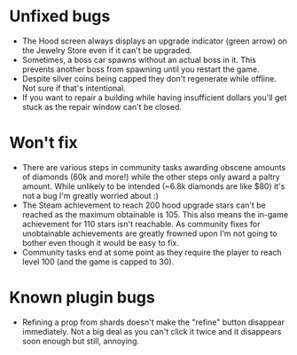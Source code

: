 # Unfixed bugs

- The Hood screen always displays an upgrade indicator (green arrow) on the Jewelry Store even if it can't be upgraded.
- Sometimes, a boss car spawns without an actual boss in it. This prevents another boss from spawning until you restart the game.
- Despite silver coins being capped they don't regenerate while offline. Not sure if that's intentional.
- If you want to repair a building while having insufficient dollars you'll get stuck as the repair window can't be closed.

# Won't fix

- There are various steps in community tasks awarding obscene amounts of diamonds (60k and more!) while the other steps only award a paltry amount. While unlikely to be intended (~6.8k diamonds are like $80) it's not a bug I'm greatly worried about :)
- The Steam achievement to reach 200 hood upgrade stars can't be reached as the maximum obtainable is 105. This also means the in-game achievement for 110 stars isn't reachable. As community fixes for unobtainable achievements are greatly frowned upon I'm not going to bother even though it would be easy to fix.
- Community tasks end at some point as they require the player to reach level 100 (and the game is capped to 30).

# Known plugin bugs
- Refining a prop from shards doesn't make the "refine" button disappear immediately. Not a big deal as you can't click it twice and it disappears soon enough but still, annoying.
